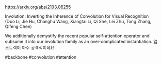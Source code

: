 https://arxiv.org/abs/2103.06255

Involution: Inverting the Inherence of Convolution for Visual
  Recognition (Duo Li, Jie Hu, Changhu Wang, Xiangtai Li, Qi She, Lei Zhu, Tong Zhang, Qifeng Chen)

We additionally demystify the recent popular self-attention operator and subsume it into our involution family as an over-complicated instantiation. 앱스트랙이 아주 공격적이네요.

#backbone #convolution #attention 